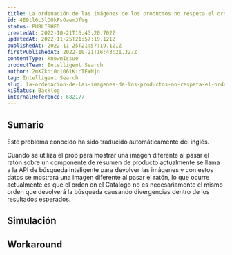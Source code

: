 ```yaml
---
title: La ordenación de las imágenes de los productos no respeta el orden del catálogo
id: 4E9tl6c3lOOkFsOaemJfVg
status: PUBLISHED
createdAt: 2022-10-21T16:43:20.702Z
updatedAt: 2022-11-25T21:57:19.121Z
publishedAt: 2022-11-25T21:57:19.121Z
firstPublishedAt: 2022-10-21T16:43:21.327Z
contentType: knownIssue
productTeam: Intelligent Search
author: 2mXZkbi0oi061KicTExNjo
tag: Intelligent Search
slug: la-ordenacion-de-las-imagenes-de-los-productos-no-respeta-el-orden-del-catalogo
kiStatus: Backlog
internalReference: 682177
---
```


## Sumario

<div class="alert alert-info">
  <p>Este problema conocido ha sido traducido automáticamente del inglés.</p>
</div>


Cuando se utiliza el prop para mostrar una imagen diferente al pasar el ratón sobre un componente de resumen de producto actualmente se llama a la API de búsqueda inteligente para devolver las imágenes y con estos datos se mostrará una imagen diferente al pasar el ratón, lo que ocurre actualmente es que el orden en el Catálogo no es necesariamente el mismo orden que devolverá la búsqueda causando divergencias dentro de los resultados esperados.



## Simulación



## Workaround



